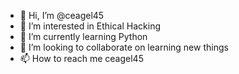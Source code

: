 - 👋 Hi, I’m @ceagel45
- 👀 I’m interested in Ethical Hacking
- 🌱 I’m currently learning Python
- 💞️ I’m looking to collaborate on learning new things 
- 📫 How to reach me ceagel45

<!---
ceagel45/ceagel45 is a ✨ special ✨ repository because its `README.md` (this file) appears on your GitHub profile.
You can click the Preview link to take a look at your changes.
--->
